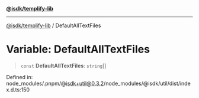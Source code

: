 [**@isdk/templify-lib**](../README.md)

***

[@isdk/templify-lib](../globals.md) / DefaultAllTextFiles

# Variable: DefaultAllTextFiles

> `const` **DefaultAllTextFiles**: `string`[]

Defined in: node\_modules/.pnpm/@isdk+util@0.3.2/node\_modules/@isdk/util/dist/index.d.ts:150
